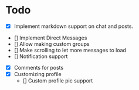 # Todo
- [x] Implement markdown support on chat and posts.
- [] Implement Direct Messages
- [] Allow making custom groups
- [] Make scrolling to let more messages to load
- [] Notification support
- [x] Comments for posts
- [x] Customizing profile
	- [] Custom profile pic support
